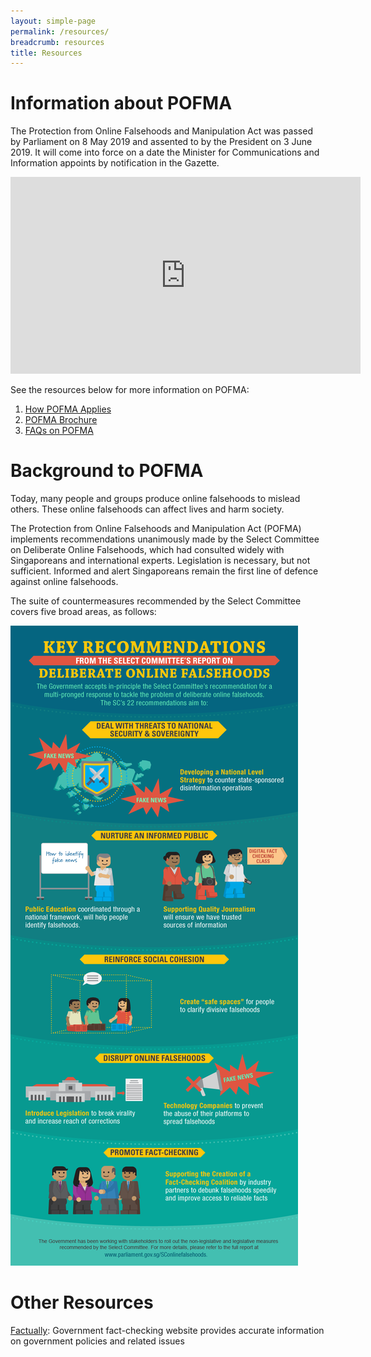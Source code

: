 ```yaml
---
layout: simple-page
permalink: /resources/
breadcrumb: resources
title: Resources
---
```


# Information about POFMA

The Protection from Online Falsehoods and Manipulation Act was passed by Parliament on 8 May 2019 and assented to by the President on 3 June 2019. It will come into force on a date the Minister for Communications and Information appoints by notification in the Gazette. 

<div class="bp-youtube">
      <iframe width="560" height="315" src="https://www.youtube.com/embed/aFLHEu74ivw" frameborder="0" allow="autoplay; encrypted-media" allowfullscreen></iframe>
</div>

See the resources below for more information on POFMA: 

1. [How POFMA Applies](https://www.mlaw.gov.sg/content/dam/minlaw/corp/News/Press%20Release/POFMB/How_POFMA_Applies.pdf)
2. [POFMA Brochure](https://www.mlaw.gov.sg/content/dam/minlaw/corp/News/Press%20Release/POFMB/POFMA-Brochure.pdf)
3. [FAQs on POFMA](https://www.mlaw.gov.sg/content/dam/minlaw/corp/News/Press%20Release/POFMB/POFMA-FAQs.pdf)

# Background to POFMA
Today, many people and groups produce online falsehoods to mislead others. These online falsehoods can affect lives and harm society.

The Protection from Online Falsehoods and Manipulation Act (POFMA) implements recommendations unanimously made by the Select Committee on Deliberate Online Falsehoods, which had consulted widely with Singaporeans and international experts. Legislation is necessary, but not sufficient. Informed and alert Singaporeans remain the first line of defence against online falsehoods.

The suite of countermeasures recommended by the Select Committee covers five broad areas, as follows: 

![alt text](../images/Infog_DOF_Rec_v2.png "Deliberate online falsehoods")

# Other Resources
[Factually](https://www.gov.sg/factually): Government fact-checking website provides accurate information on government policies and related issues


